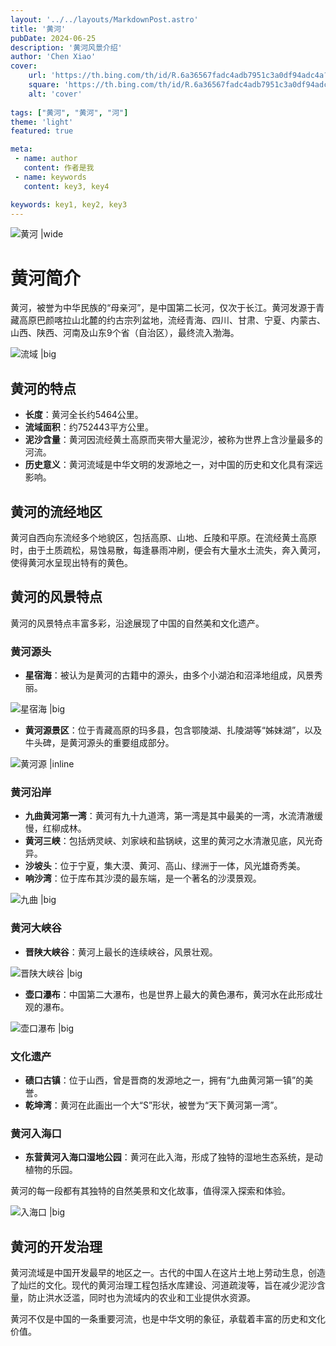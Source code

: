 ```yaml
---
layout: '../../layouts/MarkdownPost.astro'
title: '黄河'
pubDate: 2024-06-25
description: '黄河风景介绍'
author: 'Chen Xiao'
cover:
    url: 'https://th.bing.com/th/id/R.6a36567fadc4adb7951c3a0df94adc4a?rik=pxdNB2SFxOOq2g&riu=http%3a%2f%2fimg.pconline.com.cn%2fimages%2fupload%2fupc%2ftx%2fphotoblog%2f1210%2f27%2fc5%2f14717201_14717201_1351343320191.jpg&ehk=4HnRDQwRTU2jqsGySkV0SH3uw33h5t8dngyvLoUL0eU%3d&risl=&pid=ImgRaw&r=0'
    square: 'https://th.bing.com/th/id/R.6a36567fadc4adb7951c3a0df94adc4a?rik=pxdNB2SFxOOq2g&riu=http%3a%2f%2fimg.pconline.com.cn%2fimages%2fupload%2fupc%2ftx%2fphotoblog%2f1210%2f27%2fc5%2f14717201_14717201_1351343320191.jpg&ehk=4HnRDQwRTU2jqsGySkV0SH3uw33h5t8dngyvLoUL0eU%3d&risl=&pid=ImgRaw&r=0'
    alt: 'cover'
    
tags: ["黄河", "黄河", "河"] 
theme: 'light'
featured: true

meta:
 - name: author
   content: 作者是我
 - name: keywords
   content: key3, key4

keywords: key1, key2, key3
---
```


![黄河 |wide](https://th.bing.com/th/id/R.9c5525236db75511293ef2ea18b7bb85?rik=WVL%2fH8%2bLcArQGA&riu=http%3a%2f%2fpic.baike.soso.com%2fp%2f20140321%2f20140321011245-1072993838.jpg&ehk=9ClfdQouVorHiOF%2blcfYx9eIft%2faB%2bR15MDkK%2b7Burw%3d&risl=&pid=ImgRaw&r=0)


# 黄河简介

黄河，被誉为中华民族的“母亲河”，是中国第二长河，仅次于长江。黄河发源于青藏高原巴颜喀拉山北麓的约古宗列盆地，流经青海、四川、甘肃、宁夏、内蒙古、山西、陕西、河南及山东9个省（自治区），最终流入渤海。

![流域 |big](https://th.bing.com/th/id/R.60f1c29d04e51857e03d9db3d46831c0?rik=TiDZozzQF47GYA&pid=ImgRaw&r=0)

## 黄河的特点

- **长度**：黄河全长约5464公里。
- **流域面积**：约752443平方公里。
- **泥沙含量**：黄河因流经黄土高原而夹带大量泥沙，被称为世界上含沙量最多的河流。
- **历史意义**：黄河流域是中华文明的发源地之一，对中国的历史和文化具有深远影响。


## 黄河的流经地区

黄河自西向东流经多个地貌区，包括高原、山地、丘陵和平原。在流经黄土高原时，由于土质疏松，易蚀易散，每逢暴雨冲刷，便会有大量水土流失，奔入黄河，使得黄河水呈现出特有的黄色。

## 黄河的风景特点

黄河的风景特点丰富多彩，沿途展现了中国的自然美和文化遗产。

### 黄河源头

- **星宿海**：被认为是黄河的古籍中的源头，由多个小湖泊和沼泽地组成，风景秀丽。

![星宿海 |big](https://th.bing.com/th/id/R.a811dbbb5cdb05127c89f9f7b9af5516?rik=yXFoHDlZk04D%2bA&pid=ImgRaw&r=0)

- **黄河源景区**：位于青藏高原的玛多县，包含鄂陵湖、扎陵湖等“姊妹湖”，以及牛头碑，是黄河源头的重要组成部分。

![黄河源 |inline](https://th.bing.com/th/id/R.33139221ad5ab6b0827dd41946a977a4?rik=DqcBQzruH6zIPQ&riu=http%3a%2f%2fimg0.dili360.com%2fga%2fM02%2f35%2fCA%2fwKgBy1T2cwOAHLvNAAWs0w_P8PA655.tub.jpg%40!rw14&ehk=BamkWt2K38efmE1KyPK3hbWDDSHmJ0p8nnJuND3ZLxo%3d&risl=&pid=ImgRaw&r=0)

### 黄河沿岸

- **九曲黄河第一湾**：黄河有九十九道湾，第一湾是其中最美的一湾，水流清澈缓慢，红柳成林。
- **黄河三峡**：包括炳灵峡、刘家峡和盐锅峡，这里的黄河之水清澈见底，风光奇异。
- **沙坡头**：位于宁夏，集大漠、黄河、高山、绿洲于一体，风光雄奇秀美。
- **响沙湾**：位于库布其沙漠的最东端，是一个著名的沙漠景观。

![九曲 |big](https://x0.ifengimg.com/ucms/2020_46/35CA5A1DA71647ADC99A3AF8444E00C9B7163C6A_w1080_h1623.jpg)



### 黄河大峡谷

- **晋陕大峡谷**：黄河上最长的连续峡谷，风景壮观。

![晋陕大峡谷 |big](https://youimg1.c-ctrip.com/target/0103e120008qjfu174EFA_W_10000_1200.jpg?proc=autoorient)

- **壶口瀑布**：中国第二大瀑布，也是世界上最大的黄色瀑布，黄河水在此形成壮观的瀑布。

![壶口瀑布 |big](https://th.bing.com/th/id/R.ec6694c7c1fa0bd20ca39136e0aca1e5?rik=%2fiMYZ1j82QxV5w&pid=ImgRaw&r=0)

### 文化遗产

- **碛口古镇**：位于山西，曾是晋商的发源地之一，拥有“九曲黄河第一镇”的美誉。
- **乾坤湾**：黄河在此画出一个大“S”形状，被誉为“天下黄河第一湾”。

### 黄河入海口

- **东营黄河入海口湿地公园**：黄河在此入海，形成了独特的湿地生态系统，是动植物的乐园。

黄河的每一段都有其独特的自然美景和文化故事，值得深入探索和体验。

![入海口 |big](https://th.bing.com/th/id/R.7c0c304977e2753fe4edf6c1097029bc?rik=x6jydbEIAzqzPA&riu=http%3a%2f%2fimg.pconline.com.cn%2fimages%2fupload%2fupc%2ftx%2fphotoblog%2f1210%2f27%2fc5%2f14717201_14717201_1351343304520.jpg&ehk=xZ9XIMPcy4rWqZjhnsZc5GFLrkYmxKWPyFKTWJ9jCSY%3d&risl=&pid=ImgRaw&r=0)


## 黄河的开发治理

黄河流域是中国开发最早的地区之一。古代的中国人在这片土地上劳动生息，创造了灿烂的文化。现代的黄河治理工程包括水库建设、河道疏浚等，旨在减少泥沙含量，防止洪水泛滥，同时也为流域内的农业和工业提供水资源。

黄河不仅是中国的一条重要河流，也是中华文明的象征，承载着丰富的历史和文化价值。


